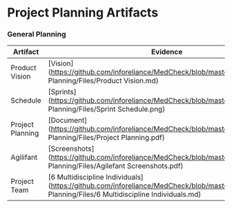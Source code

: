 # Project Planning Artifacts

### General Planning
Artifact | Evidence 
--- | --- 
Product Vision | [Vision](https://github.com/inforeliance/MedCheck/blob/master/Artifacts/Project Planning/Files/Product Vision.md)
Schedule | [Sprints](https://github.com/inforeliance/MedCheck/blob/master/Artifacts/Project Planning/Files/Sprint Schedule.png)
Project Planning | [Document](https://github.com/inforeliance/MedCheck/blob/master/Artifacts/Project Planning/Files/Project Planning.pdf)
Agilifant | [Screenshots](https://github.com/inforeliance/MedCheck/blob/master/Artifacts/Project Planning/Files/Agilefant Screenshots.pdf)
Project Team | [6 Multidiscipline Individuals](https://github.com/inforeliance/MedCheck/blob/master/Artifacts/Project Planning/Files/6 Multidiscipline Individuals.md)
